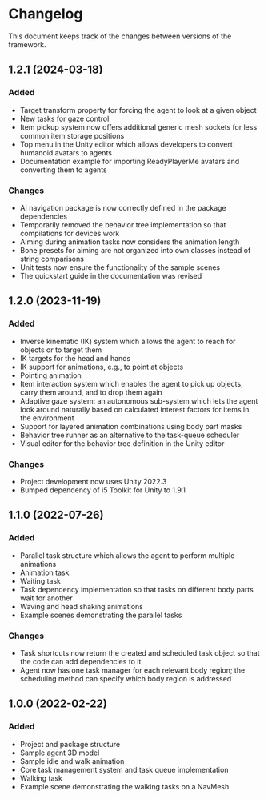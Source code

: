 # Changelog

This document keeps track of the changes between versions of the framework.

## 1.2.1 (2024-03-18)

### Added
- Target transform property for forcing the agent to look at a given object
- New tasks for gaze control
- Item pickup system now offers additional generic mesh sockets for less common item storage positions
- Top menu in the Unity editor which allows developers to convert humanoid avatars to agents
- Documentation example for importing ReadyPlayerMe avatars and converting them to agents

### Changes
- AI navigation package is now correctly defined in the package dependencies
- Temporarily removed the behavior tree implementation so that compilations for devices work
- Aiming during animation tasks now considers the animation length
- Bone presets for aiming are not organized into own classes instead of string comparisons
- Unit tests now ensure the functionality of the sample scenes
- The quickstart guide in the documentation was revised

## 1.2.0 (2023-11-19)

### Added
- Inverse kinematic (IK) system which allows the agent to reach for objects or to target them
- IK targets for the head and hands
- IK support for animations, e.g., to point at objects
- Pointing animation
- Item interaction system which enables the agent to pick up objects, carry them around, and to drop them again
- Adaptive gaze system: an autonomous sub-system which lets the agent look around naturally based on calculated interest factors for items in the environment
- Support for layered animation combinations using body part masks
- Behavior tree runner as an alternative to the task-queue scheduler
- Visual editor for the behavior tree definition in the Unity editor

### Changes
- Project development now uses Unity 2022.3
- Bumped dependency of i5 Toolkit for Unity to 1.9.1

## 1.1.0 (2022-07-26)

### Added
- Parallel task structure which allows the agent to perform multiple animations
- Animation task
- Waiting task
- Task dependency implementation so that tasks on different body parts wait for another
- Waving and head shaking animations
- Example scenes demonstrating the parallel tasks

### Changes
- Task shortcuts now return the created and scheduled task object so that the code can add dependencies to it
- Agent now has one task manager for each relevant body region; the scheduling method can specify which body region is addressed

## 1.0.0 (2022-02-22)

### Added
- Project and package structure
- Sample agent 3D model
- Sample idle and walk animation
- Core task management system and task queue implementation
- Walking task
- Example scene demonstrating the walking tasks on a NavMesh